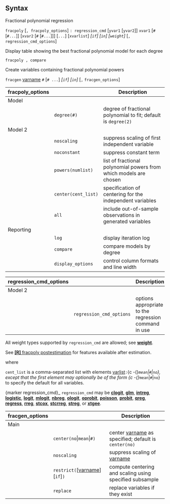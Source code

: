 ## Syntax

Fractional polynomial regression

`fracpoly` \[`, fracpoly_options`\] `: regression_cmd` \[`yvar1`
\[`yvar2`\]\] `xvar1` \[`#` \[`#...`\]\] \[`xvar2` \[`#`
\[`#...`\]\]\] \[`...`\] \[`xvarlist`\] _\[`if`\]
\[`in`\]_ _\[`weight`\]_ \[`,`
`regression_cmd_options`\]

Display table showing the best fractional polynomial model for each
degree

`fracpoly , compare`

Create variables containing fractional polynomial powers

`fracgen`
[varname](http://www.stata.com/help.cgi?varname)
`#` \[`# ...`\] _\[`if`\] \[`in`\]_ \[`,`
`fracgen_options`\]

| fracpoly\_options |                     | Description                                                       |
|-------------------|---------------------|-------------------------------------------------------------------|
| Model             |                     |                                                                   |
|                   | `degree(#)`         | degree of fractional polynomial to fit; default is `degree(2)`    |
| Model 2           |                     |                                                                   |
|                   | `noscaling`         | suppress scaling of first independent variable                    |
|                   | `noconstant`        | suppress constant term                                            |
|                   | `powers(numlist)`   | list of fractional polynomial powers from which models are chosen |
|                   | `center(cent_list)` | specification of centering for the independent variables          |
|                   | `all`               | include out-of-sample observations in generated variables         |
| Reporting         |                     |                                                                   |
|                   | `log`               | display iteration log                                             |
|                   | `compare`           | compare models by degree                                          |
|                   | `display_options`   | control column formats and line width                             |

| regression\_cmd\_options |                          | Description                                          |
|--------------------------|--------------------------|------------------------------------------------------|
| Model 2                  |                          |                                                      |
|                          | `regression_cmd_options` | options appropriate to the regression command in use |

All weight types supported by `regression_cmd` are allowed; see
[<strong>weight</strong>](http://www.stata.com/help.cgi?weight).

See
[<strong>[R]</strong> fracpoly postestimation](http://www.stata.com/help.cgi?fracpoly_postestimation)
for features available after estimation.

where

`cent_list` is a comma-separated list with elements
[varlist](http://www.stata.com/help.cgi?varlist)`:`<span
options="-(">{c -(}_`mean`\|`#`\|`no`}, except that the first
element may optionally be of the form <span options="-(">{c
-(}_`mean`\|`#`\|`no`} to specify the default for all variables.

<span options="regression_cmd">{marker regression\_cmd}_
`regression_cmd` may be
[<strong>clogit</strong>](http://www.stata.com/help.cgi?clogit),
[<strong>glm</strong>](http://www.stata.com/help.cgi?glm),
[<strong>intreg</strong>](http://www.stata.com/help.cgi?intreg),
[<strong>logistic</strong>](http://www.stata.com/help.cgi?logistic),
[<strong>logit</strong>](http://www.stata.com/help.cgi?logit),
[<strong>mlogit</strong>](http://www.stata.com/help.cgi?mlogit),
[<strong>nbreg</strong>](http://www.stata.com/help.cgi?nbreg),
[<strong>ologit</strong>](http://www.stata.com/help.cgi?ologit),
[<strong>oprobit</strong>](http://www.stata.com/help.cgi?oprobit),
[<strong>poisson</strong>](http://www.stata.com/help.cgi?poisson),
[<strong>probit</strong>](http://www.stata.com/help.cgi?probit),
[<strong>qreg</strong>](http://www.stata.com/help.cgi?qreg),
[<strong>regress</strong>](http://www.stata.com/help.cgi?regress),
[<strong>rreg</strong>](http://www.stata.com/help.cgi?rreg),
[<strong>stcox</strong>](http://www.stata.com/help.cgi?stcox),
[<strong>stcrreg</strong>](http://www.stata.com/help.cgi?stcrreg),
[<strong>streg</strong>](http://www.stata.com/help.cgi?streg),
or
[<strong>xtgee</strong>](http://www.stata.com/help.cgi?xtgee).

| fracgen\_options |                                                                                                        | Description                                                                                                              |
|------------------|--------------------------------------------------------------------------------------------------------|--------------------------------------------------------------------------------------------------------------------------|
| Main             |                                                                                                        |                                                                                                                          |
|                  | `center(no`\|`mean`\|`#)`                                                                            | center [varname](http://www.stata.com/help.cgi?varname) as specified; default is `center(no)` |
|                  | `noscaling`                                                                                            | suppress scaling of [varname](http://www.stata.com/help.cgi?varname)                          |
|                  | `restrict(`\[[varname](http://www.stata.com/help.cgi?varname)\] \[`if`\]`)` | compute centering and scaling using specified subsample                                                                  |
|                  | `replace`                                                                                              | replace variables if they exist                                                                                          |
